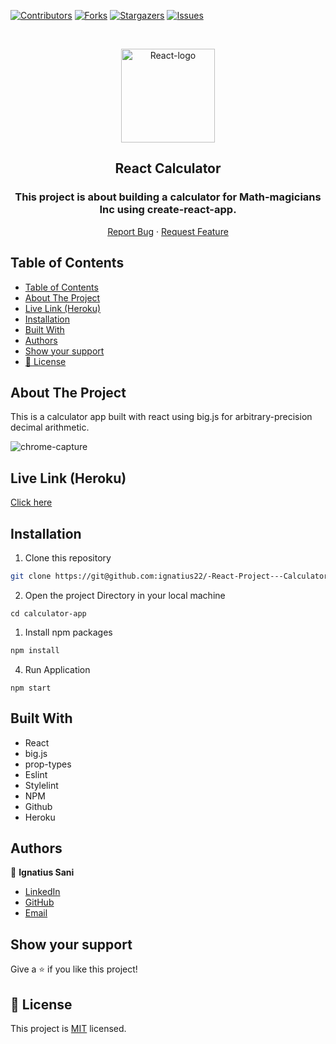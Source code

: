 [![Contributors][contributors-shield]][contributors-url]
[![Forks][forks-shield]][forks-url]
[![Stargazers][stars-shield]][stars-url]
[![Issues][issues-shield]][issues-url]

<!-- PROJECT LOGO -->

<br />
<p align="center">
   <a href="https://github.com/ignatius22/-React-Project---Calculator">
    <p align="center"> <img src="https://th.bing.com/th/id/OIP.7zZx6ZGiPZi4dwcoiRnbsAHaHa?w=192&h=192&c=7&o=5&pid=1.7" alt="React-logo" width="150" height="150"> </p>
  </a>
  <h2 align="center">React Calculator</h2>
  <h3 align="center"> This project is about building a calculator for Math-magicians Inc using create-react-app. </h3>

  <p align="center">
    <a href="https://github.com/ignatius22/-React-Project---Calculator">Report Bug</a>
    ·
    <a href="https://github.com/ignatius22/-React-Project---Calculator/issues">Request Feature</a>
  </p>
</p>

<!-- TABLE OF CONTENTS -->
## Table of Contents

- [Table of Contents](#table-of-contents)
- [About The Project](#about-the-project)
- [Live Link (Heroku)](#live-link-heroku)
- [Installation](#installation)
- [Built With](#built-with)
- [Authors](#authors)
- [Show your support](#show-your-support)
- [📝 License](#-license)

<!-- ABOUT THE PROJECT -->
## About The Project

This is a calculator app built with react using big.js for arbitrary-precision decimal arithmetic.

![chrome-capture](https://user-images.githubusercontent.com/52670459/93386004-f5a3fa00-f85e-11ea-99ef-f823e0ddbafc.gif)

<!-- Live Link (Heroku) -->

## Live Link (Heroku)

[Click here]( https://calculator-app-v1.herokuapp.com/)

<!-- INSTALLATION -->

## Installation

1. Clone this repository
```sh
git clone https://git@github.com:ignatius22/-React-Project---Calculator.git

```
2. Open the project Directory in your local machine
```
cd calculator-app
```
1. Install npm packages
```sh
npm install
```
4. Run Application
```JS
npm start
```
<!-- BUILD WITH -->

## Built With

- React
- big.js
- prop-types
- Eslint
- Stylelint
- NPM
- Github
- Heroku

<!-- CONTACT -->
## Authors

👤 **Ignatius Sani**

- [LinkedIn](https://www.linkedin.com/in/ignatius-sani/)
- [GitHub](https://github.com/ignatius22)
- [Email](igee54077@gmail.com)

## Show your support

Give a ⭐️ if you like this project!

<!-- MARKDOWN LINKS & IMAGES -->
<!-- https://www.markdownguide.org/basic-syntax/#reference-style-links -->
[contributors-shield]: https://img.shields.io/github/contributors/ignatius22/-React-Project---Calculator.svg?style=flat-square
[contributors-url]: https://github.com/ignatius22/-React-Project---Calculator/graphs/contributors
[forks-shield]: https://img.shields.io/github/forks/ignatius22/-React-Project---Calculator.svg?style=flat-square
[forks-url]: https://github.com/ignatius22/-React-Project---Calculator/network/members
[stars-shield]: https://img.shields.io/github/stars/ignatius22/-React-Project---Calculator.svg?style=flat-square
[stars-url]: https://github.com/ignatius22/-React-Project---Calculator/stargazers
[issues-shield]: https://img.shields.io/github/issues/ignatius22/-React-Project---Calculator.svg?style=flat-square
[issues-url]: https://github.com/ignatius22/-React-Project---Calculator/issues

## 📝 License

This project is [MIT](https://opensource.org/licenses/MIT) licensed.
